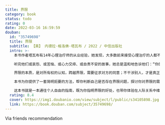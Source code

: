 ```yaml
---
title: 界限
category: book
status: todo
rating: 0
date: 2022-03-16 16:59:59
douban:
  id: "35749698"
  title: 界限
  subtitle: 【美】 内德拉·格洛佛·塔瓦布 / 2022 / 中信出版社
  intro: >-
    本书作者塔瓦布有14年心理治疗师的从业经验，她发现，大多数前来接受心理治疗的人都不知道人生是有界限问题的，而界限问题在他们的生活中比比皆是，如缺乏自我关爱、讨好型人格、回避型依恋、把过度亲密当作社交手段、容易被情感操控和道德绑架、时间管理困难、情绪易受社交媒体影响等。

    听完他们或哀怨、或苦恼、或心力交瘁、或自责不安的故事，她总是温和地告诉他们：“你的问题出在界限上。”

    界限的本质，是对所有权的认知，跨越界限，需要征求对方的同意；不干涉别人，才是真正的修养和成熟。

    本书为你提供了一套简明扼要的方法，帮你判断自己是否存在界限问题，探讨你对界限的需求程度，教你一步步地设定和执行自己的界限，同时又不会感到内疚，厘清与他人的关系，有勇气展开健康的人际交往。

    这本书就是一本通往个人自由的指南，既为你指明界限的好处，也带你体验在人际关系中维护自身价值观的艰辛。书中还有基于真实故事改编的案例，加入措辞和应对建议，读者可以放心采纳，练习适合自己的表达。
  rating: 8.4
  cover: https://img1.doubanio.com/view/subject/l/public/s34105898.jpg
  link: https://book.douban.com/subject/35749698/
---
```


Via friends recommendation 